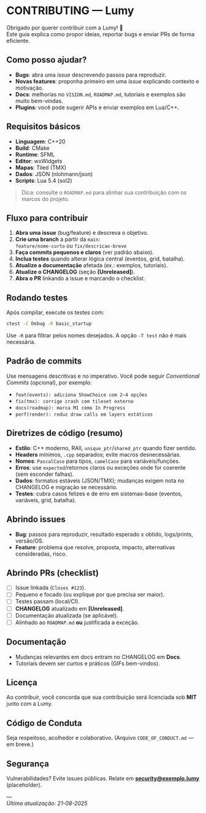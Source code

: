 # CONTRIBUTING — Lumy

Obrigado por querer contribuir com a Lumy! 🌟  
Este guia explica como propor ideias, reportar bugs e enviar PRs de forma eficiente.

## Como posso ajudar?
- **Bugs**: abra uma *issue* descrevendo passos para reproduzir.
- **Novas features**: proponha primeiro em uma *issue* explicando contexto e motivação.
- **Docs**: melhorias no `VISION.md`, `ROADMAP.md`, tutoriais e exemplos são muito bem-vindas.
- **Plugins**: você pode sugerir APIs e enviar exemplos em Lua/C++.

## Requisitos básicos
- **Linguagem**: C++20
- **Build**: CMake
- **Runtime**: SFML
- **Editor**: wxWidgets
- **Mapas**: Tiled (TMX)
- **Dados**: JSON (nlohmann/json)
- **Scripts**: Lua 5.4 (sol2)

> Dica: consulte o `ROADMAP.md` para alinhar sua contribuição com os marcos do projeto.

## Fluxo para contribuir
1. **Abra uma issue** (bug/feature) e descreva o objetivo.
2. **Crie uma branch** a partir da `main`:  
   `feature/nome-curto` ou `fix/descricao-breve`
3. **Faça commits pequenos e claros** (ver padrão abaixo).
4. **Inclua testes** quando alterar lógica central (eventos, grid, batalha).
5. **Atualize a documentação** afetada (ex.: exemplos, tutoriais).
6. **Atualize o CHANGELOG** (seção **[Unreleased]**).
7. **Abra o PR** linkando a issue e marcando o checklist.

## Rodando testes
Após compilar, execute os testes com:

```sh
ctest -C Debug -R basic_startup
```

Use `-R` para filtrar pelos nomes desejados.
A opção `-T test` não é mais necessária.

## Padrão de commits
Use mensagens descritivas e no imperativo. Você pode seguir *Conventional Commits* (opcional), por exemplo:
- `feat(events): adiciona ShowChoice com 2–4 opções`
- `fix(tmx): corrige crash com tileset externo`
- `docs(roadmap): marca M1 como In Progress`
- `perf(render): reduz draw calls em layers estáticos`

## Diretrizes de código (resumo)
- **Estilo**: C++ moderno, RAII, `unique_ptr`/`shared_ptr` quando fizer sentido.
- **Headers** mínimos, `.cpp` separados; evite macros desnecessárias.
- **Nomes**: `PascalCase` para tipos, `camelCase` para variáveis/funções.
- **Erros**: use `expected`/retornos claros ou exceções onde for coerente (sem esconder falhas).
- **Dados**: formatos estáveis (JSON/TMX); mudanças exigem nota no CHANGELOG e migração se necessário.
- **Testes**: cubra casos felizes e de erro em sistemas-base (eventos, variáveis, grid, batalha).

## Abrindo issues
- **Bug**: passos para reproduzir, resultado esperado x obtido, logs/prints, versão/OS.
- **Feature**: problema que resolve, proposta, impacto, alternativas consideradas, risco.

## Abrindo PRs (checklist)
- [ ] Issue linkada (`Closes #123`).
- [ ] Pequeno e focado (ou explique por que precisa ser maior).
- [ ] Testes passam (local/CI).
- [ ] **CHANGELOG** atualizado em **[Unreleased]**.
- [ ] Documentação atualizada (se aplicável).
- [ ] Alinhado ao `ROADMAP.md` **ou** justificada a exceção.

## Documentação
- Mudanças relevantes em docs entram no CHANGELOG em **Docs**.
- Tutoriais devem ser curtos e práticos (GIFs bem-vindos).

## Licença
Ao contribuir, você concorda que sua contribuição será licenciada sob **MIT** junto com a Lumy.

## Código de Conduta
Seja respeitoso, acolhedor e colaborativo. (Arquivo `CODE_OF_CONDUCT.md` — em breve.)

## Segurança
Vulnerabilidades? Evite issues públicas. Relate em **security@exemplo.lumy** (placeholder).

—  
*Última atualização: 21-08-2025*

